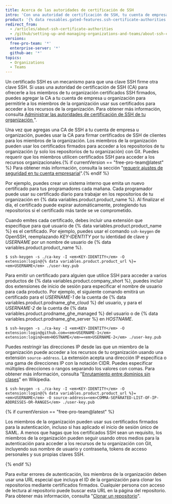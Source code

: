 ```yaml
---
title: Acerca de las autoridades de certificación de SSH
intro: 'Con una autoridad de certificación de SSH, tu cuenta de empresa u organización puede ofrecer certificados SSH que los miembros pueden usar para aceder a tus recursos con Git.'
product: '{% data reusables.gated-features.ssh-certificate-authorities %}'
redirect_from:
  - /articles/about-ssh-certificate-authorities
  - /github/setting-up-and-managing-organizations-and-teams/about-ssh-certificate-authorities
versions:
  free-pro-team: '*'
  enterprise-server: '*'
  github-ae: '*'
topics:
  - Organizations
  - Teams
---
```


Un certificado SSH es un mecanismo para que una clave SSH firme otra clave SSH. Si usas una autoridad de certificación de SSH (CA) para ofrecerle a los miembros de tu organización certificados SSH firmados, puedes agregar la CA a tu cuenta de empresa u organización para permitirle a los miembros de la organización usar sus certificados para acceder a los recursos de la organización. Para obtener más información, consulta [Administrar las autoridades de certificación de SSH de tu organización ](/articles/managing-your-organizations-ssh-certificate-authorities)".

Una vez que agregas una CA de SSH a tu cuenta de empresa u organización, puedes usar la CA para firmar certificados de SSH de clientes para los miembros de la organización. Los miembros de la organización pueden usar los certificados firmados para acceder a los repositorios de tu organización (y solo los repositorios de tu organización) con Git. Puedes requerir que los miembros utilicen certificados SSH para acceder a los recursos organizacionales.{% if currentVersion == "free-pro-team@latest" %} Para obtener más información, consulta la sección "[requerir ajustes de seguridad en tu cuenta empresarial](/articles/enforcing-security-settings-in-your-enterprise-account#managing-your-enterprise-accounts-ssh-certificate-authorities)".{% endif %}

Por ejemplo, puedes crear un sistema interno que emita un nuevo certificado para tus programadores cada mañana. Cada programador puede usar su certificado diario para trabajar en los repositorios de tu organización en {% data variables.product.product_name %}. Al finalizar el día, el certificado puede expirar automáticamente, protegiendo tus repositorios si el certificado más tarde se ve comprometido.

Cuando emites cada certificado, debes incluir una extensión que especifique para qué usuario de {% data variables.product.product_name %} es el certificado. Por ejemplo, puedes usar el comando `ssh-keygen` de OpenSSH, reemplazando _KEY-IDENTITY_ por tu identidad de clave y _USERNAME_ por un nombre de usuario de {% data variables.product.product_name %}.

```shell
$ ssh-keygen -s ./ca-key -I <em>KEY-IDENTITY</em> -O extension:login@{% data variables.product.product_url %}=<em>USERNAME</em> ./user-key.pub
```

Para emitir un certificado para alguien que utilice SSH para acceder a varios productos de {% data variables.product.company_short %}, puedes incluir dos extensiones de inicio de sesión para especificar el nombre de usuario para cada producto. Por ejemplo, el siguiente comando emitirá un certificado para el _USERNAME-1_ de la cuenta de {% data variables.product.prodname_ghe_cloud %} del usuario, y para el _USERNAME-2_ de la cuenta de {% data variables.product.prodname_ghe_managed %} del usuario o de {% data variables.product.prodname_ghe_server %} en _HOSTNAME_.

```shell
$ ssh-keygen -s ./ca-key -I <em>KEY-IDENTITY</em> -O extension:login@github.com=<em>USERNAME-1</em> extension:login@<em>HOSTNAME</em>=<em>USERNAME-2</em> ./user-key.pub
```

Puedes restringir las direcciones IP desde las que un miembro de la organización puede acceder a los recursos de tu organización usando una extensión `source-address`. La extensión acepta una dirección IP específica o una gama de direcciones IP con la notación CIDR. Puedes especificar múltiples direcciones o rangos separando los valores con comas. Para obtener más información, consulta "[Enrutamiento entre dominios sin clases](https://en.wikipedia.org/wiki/Classless_Inter-Domain_Routing#CIDR_notation)" en Wikipedia.

```shell
$ ssh-keygen -s ./ca-key -I <em>KEY-IDENTITY</em> -O extension:login@{% data variables.product.product_url %}=<em>USERNAME</em> -O source-address=<em>COMMA-SEPARATED-LIST-OF-IP-ADDRESSES-OR-RANGES</em> ./user-key.pub
```

{% if currentVersion == "free-pro-team@latest" %}

Los miembros de la organización pueden usar sus certificados firmados para la autenticación, incluso si has aplicado el inicio de sesión único de SAML. A menos que hagas que los certificados SSH sean un requisito, los miembros de la organización pueden seguir usando otros medios para la autenticación para acceder a los recursos de tu organización con Git, incluyendo sus nombre de usuario y contraseña, tokens de acceso personales y sus propias claves SSH.

{% endif %}

Para evitar errores de autenticación, los miembros de la organización deben usar una URL especial que incluya el ID de la organización para clonar los repositorios mediante certificados firmados. Cualquier persona con acceso de lectura al repositorio puede buscar esta URL en la página del repositorio. Para obtener más información, consulta "[Clonar un repositorio](/articles/cloning-a-repository)".
